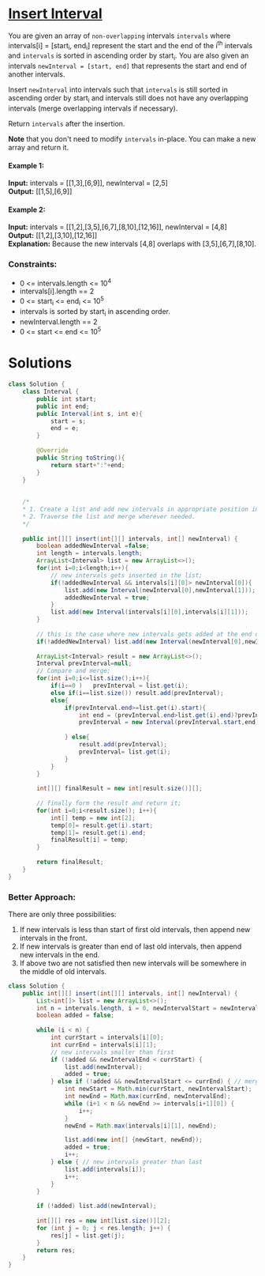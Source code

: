 # [Insert Interval](https://leetcode.com/problems/insert-interval/description/)

You are given an array of `non-overlapping` intervals `intervals` where intervals[i] = [start<sub>i</sub>, end<sub>i</sub>] represent the start and the end of the i<sup>th</sup> intervals and `intervals` is sorted in ascending order by start<sub>i</sub>. 
You are also given an intervals `newInterval = [start, end]` that represents the start and end of another intervals.

Insert `newInterval` into intervals such that `intervals` is still sorted in ascending order by start<sub>i</sub> and intervals still does not have any overlapping intervals (merge overlapping intervals if necessary).

Return `intervals` after the insertion.

**Note** that you don't need to modify `intervals` in-place. 
You can make a new array and return it.

#### Example 1:

**Input:** intervals = [[1,3],[6,9]], newInterval = [2,5]\
**Output:** [[1,5],[6,9]]

#### Example 2:

**Input:** intervals = [[1,2],[3,5],[6,7],[8,10],[12,16]], newInterval = [4,8]\
**Output:** [[1,2],[3,10],[12,16]]\
**Explanation:** Because the new intervals [4,8] overlaps with [3,5],[6,7],[8,10].

### Constraints:

* 0 <= intervals.length <= 10<sup>4</sup>
* intervals[i].length == 2
* 0 <= start<sub>i</sub> <= end<sub>i</sub> <= 10<sup>5</sup>
* intervals is sorted by start<sub>i</sub> in ascending order.
* newInterval.length == 2
* 0 <= start <= end <= 10<sup>5</sup>

# Solutions

```java
class Solution {
    class Interval {
        public int start;
        public int end;
        public Interval(int s, int e){
            start = s;
            end = e;
        }
        
        @Override
        public String toString(){
            return start+":"+end;
        }
    }
    
    
    /*
    * 1. Create a list and add new intervals in appropriate position in that list.
    * 2. Traverse the list and merge wherever needed.
    */
    
    public int[][] insert(int[][] intervals, int[] newInterval) {
        boolean addedNewInterval =false;
        int length = intervals.length;
        ArrayList<Interval> list = new ArrayList<>();
        for(int i=0;i<length;i++){
            // new intervals gets inserted in the list;
            if(!addedNewInterval && intervals[i][0]> newInterval[0]){
                list.add(new Interval(newInterval[0],newInterval[1]));
                addedNewInterval = true;
            }
            list.add(new Interval(intervals[i][0],intervals[i][1]));
        }
        
        // this is the case where new intervals gets added at the end of original list;
        if(!addedNewInterval) list.add(new Interval(newInterval[0],newInterval[1]));
        
        ArrayList<Interval> result = new ArrayList<>();
        Interval prevInterval=null;
        // Compare and merge;
        for(int i=0;i<=list.size();i++){
            if(i==0 )   prevInterval = list.get(i);
            else if(i==list.size()) result.add(prevInterval);
            else{
                if(prevInterval.end>=list.get(i).start){
                    int end = (prevInterval.end>list.get(i).end)?prevInterval.end : list.get(i).end;
                    prevInterval = new Interval(prevInterval.start,end);
                    
                } else{
                    result.add(prevInterval);
                    prevInterval= list.get(i);
                }
            }
        }
        
        int[][] finalResult = new int[result.size()][];
        
        // finally form the result and return it;
        for(int i=0;i<result.size(); i++){
            int[] temp = new int[2];
            temp[0]= result.get(i).start;
            temp[1]= result.get(i).end;
            finalResult[i] = temp;
        }
        
        return finalResult;
    }
}
```
### Better Approach:

There are only three possibilities:
1. If new intervals is less than start of first old intervals, then append new intervals in the front.
2. If new intervals is greater than end of last old intervals, then append new intervals in the end.
3. If above two are not satisfied then new intervals will be somewhere in the middle of old intervals.

```java
class Solution {
    public int[][] insert(int[][] intervals, int[] newInterval) {
        List<int[]> list = new ArrayList<>();
        int n = intervals.length, i = 0, newIntervalStart = newInterval[0], newIntervalEnd = newInterval[1];
        boolean added = false;
        
        while (i < n) {
            int currStart = intervals[i][0];
            int currEnd = intervals[i][1];
            // new intervals smaller than first
            if (!added && newIntervalEnd < currStart) {
                list.add(newInterval);
                added = true;
            } else if (!added && newIntervalStart <= currEnd) { // merge intervals
                int newStart = Math.min(currStart, newIntervalStart);
                int newEnd = Math.max(currEnd, newIntervalEnd);                
                while (i+1 < n && newEnd >= intervals[i+1][0]) {
                    i++;
                }
                newEnd = Math.max(intervals[i][1], newEnd);

                list.add(new int[] {newStart, newEnd});
                added = true;
                i++;
            } else { // new intervals greater than last
                list.add(intervals[i]);
                i++;
            }
        }
        
        if (!added) list.add(newInterval);
        
        int[][] res = new int[list.size()][2];
        for (int j = 0; j < res.length; j++) {
            res[j] = list.get(j);
        }
        return res;
    }
}
```